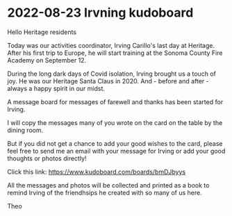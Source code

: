 # 2022-08-23 Irvning kudoboard

Hello Heritage residents

Today was our activities coordinator, Irving Carillo's last day at Heritage. After his first trip to Europe, he will start training at the Sonoma County Fire Academy on September 12.

During the long dark days of Covid isolation, Irving brought us a touch of joy. He was our Heritage Santa Claus in 2020. And - before and after - always a happy spirit in our midst.

A message board for messages of farewell and thanks has been started for Irving.

I will copy the messages many of you wrote on the card on the table by the dining room.

But if you did not get a chance to add your good wishes to the card, please feel free to send me an email with your message for Irving or add your good thoughts or photos directly!

Click this link: https://www.kudoboard.com/boards/bmDJbyys

All the messages and photos will be collected and printed as a book to remind Irving of the friendhsips he created with so many of us here.

Theo
